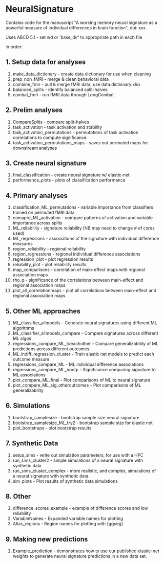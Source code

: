 # NeuralSignature

Contains code for the manuscript "A working memory neural signature as a powerful measure of individual differences in brain function", doi: xxx. 

Uses ABCD 5.1 - set wd or 'base_dir' to appropriate path in each file

In order:


## 1. Setup data for analyses

1. make_data_dictionary - create data dictionary for use when cleaning
2. prep_non_fMRI        - merge & clean behavioral data
3. combine_fmri         - pull & merge fMRI data, use data.dictionary.xlsx
4. balanced_splits      - identify balanced split-halves 
5. combat_fmri          - run fMRI data through LongCombat

## 2. Prelim analyses

1. CompareSplits        - compare split-halves
2. task_activation      - task activation and stability
3. task_activation_permutations - permutations of task activation correlations to compute significance
4. task_activation_permutations_maps - saves out permuted maps for downstream analyses

## 3. Create neural signature

1. final_classification - create neural signature w/ elastic-net
2. performance_plots    - plots of classification performance

## 4. Primary analyses

1. classification_ML_permutations - variable importance from classifiers trained on permuted fMRI data
2. comapre_ML_activation - compare patterns of activation and variable importance across splits
3. ML_reliability       - signature reliability (NB may need to change # of cores used)
4. ML_regressions       - associations of the signature with individual difference measures
5. region_reliability   - regional reliability
6. region_regressions   - regional individual difference associations
7. regression_plot      - plot regression results
8. reliability_plot     - plot reliability results
9. map_comparisons      - correlation of main-effect maps with regional association maps
10. rho_p                - significance of the correlations between main-effect and regional association maps
11. plot_all_correlationmaps - plot all correlations between main-effect and regional association maps

## 5. Other ML approaches

1. ML_classifier_allmodels - Generate neural signatures using different ML algorithms
2. ML_classifier_allmodels_compare - Compare signatures across different ML algos
3. regressions_compare_ML_toeachother - Compare generalizability of ML predictions across different outcomes
4. ML_indiff_regression_cluster - Train elastic net models to predict each outcome measure
5. regressions_compare_ML - ML individual difference associations
6. regressions_compare_ML_bootp - Significance comparing signature to ML associations
7. plot_compare_ML_final - Plot comparisons of ML to neural signature
8. plot_compare_ML_sig_otheroutcomes - Plot comparisons of ML generalizability

## 6. Simulations

1. bootstrap_samplesize - bootstrap sample size neural signature
2. bootstrap_samplesize_ML_try2 - bootstrap sample size for elastic net
3. plot_bootstraps      - plot bootstrap results

## 7. Synthetic Data

1. setup_sims - write out simulation parameters, for use with a HPC
2. run_sims_cluster2 - simple simulations of a neural signature with synthetic data
3. run_sims_cluster_complex - more realistic, and complex, simulations of a neural signature with synthetic data
4. sim_plots - Plot results of synthetic data simulations

## 8. Other

1. difference_scores_example - example of difference scores and low reliability
2. VariableNames - Expanded variable names for plotting 
3. Atlas_regions - Region names for plotting with {ggseg}

## 9. Making new predictions

1. Example_prediction - demonstrates how to use our published elastic-net weights to generate neural signature predictions in a new data set. 
